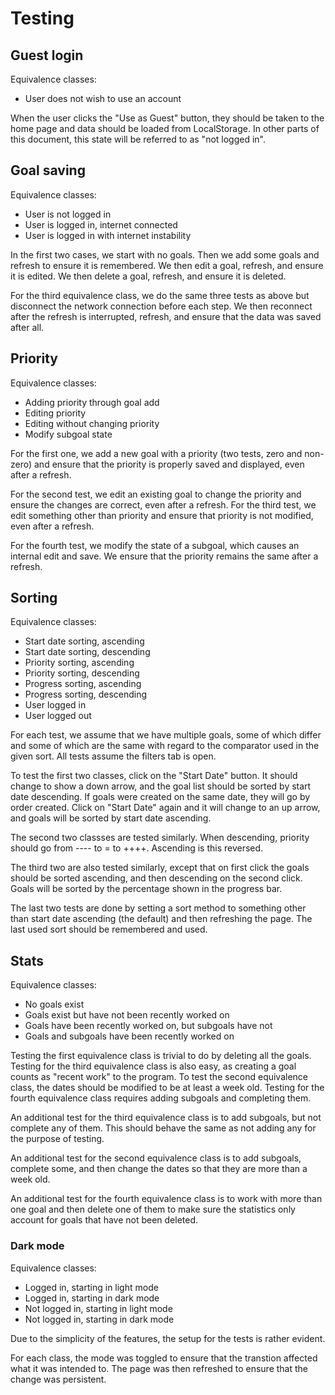 # Testing

## Guest login

Equivalence classes:

- User does not wish to use an account

When the user clicks the "Use as Guest" button, they should be taken to the home page and data should be loaded from LocalStorage. In other parts of this document, this state will be referred to as "not logged in".

## Goal saving

Equivalence classes:

- User is not logged in
- User is logged in, internet connected
- User is logged in with internet instability

In the first two cases, we start with no goals. Then we add some goals and refresh to ensure it is remembered.
We then edit a goal, refresh, and ensure it is edited. We then delete a goal, refresh, and ensure it is deleted.

For the third equivalence class, we do the same three tests as above but disconnect the network connection before each step. We then reconnect after the refresh is interrupted, refresh, and ensure that the data was saved after all.

## Priority

Equivalence classes:

- Adding priority through goal add
- Editing priority
- Editing without changing priority
- Modify subgoal state

For the first one, we add a new goal with a priority (two tests, zero and non-zero) and ensure that the priority is properly saved and displayed, even after a refresh.

For the second test, we edit an existing goal to change the priority and ensure the changes are correct, even after a refresh.
For the third test, we edit something other than priority and ensure that priority is not modified, even after a refresh.

For the fourth test, we modify the state of a subgoal, which causes an internal edit and save. We ensure that the priority remains the same after a refresh.

## Sorting

Equivalence classes:

- Start date sorting, ascending
- Start date sorting, descending
- Priority sorting, ascending
- Priority sorting, descending
- Progress sorting, ascending
- Progress sorting, descending
- User logged in
- User logged out

For each test, we assume that we have multiple goals, some of which differ and some of which are the same with regard to the comparator used in the given sort. All tests assume the filters tab is open.

To test the first two classes, click on the "Start Date" button. It should change to show a down arrow, and the goal list should be sorted by start date descending. If goals were created on the same date, they will go by order created. Click on "Start Date" again and it will change to an up arrow, and goals will be sorted by start date ascending.

The second two classses are tested similarly. When descending, priority should go from ---- to = to ++++. Ascending is this reversed.

The third two are also tested similarly, except that on first click the goals should be sorted ascending, and then descending on the second click. Goals will be sorted by the percentage shown in the progress bar.

The last two tests are done by setting a sort method to something other than start date ascending (the default) and then refreshing the page. The last used sort should be remembered and used.

## Stats

Equivalence classes:

- No goals exist
- Goals exist but have not been recently worked on
- Goals have been recently worked on, but subgoals have not
- Goals and subgoals have been recently worked on

Testing the first equivalence class is trivial to do by deleting all the goals.
Testing for the third equivalence class is also easy, as creating a goal counts as "recent work" to the program. To test the second equivalence class, the dates should be modified to be at least a week old.
Testing for the fourth equivalence class requires adding subgoals and completing them.

An additional test for the third equivalence class is to add subgoals, but not complete any of them. This should behave the same as not adding any for the purpose of testing.

An additional test for the second equivalence class is to add subgoals, complete some, and then change the dates so that they are more than a week old.

An additional test for the fourth equivalence class is to work with more than one goal and then delete one of them to make sure the statistics only account for goals that have not been deleted.

### Dark mode

Equivalence classes:

- Logged in, starting in light mode
- Logged in, starting in dark mode
- Not logged in, starting in light mode
- Not logged in, starting in dark mode

Due to the simplicity of the features, the setup for the tests is rather evident.

For each class, the mode was toggled to ensure that the transtion affected what it was intended to. The page was then refreshed to ensure that the change was persistent.
